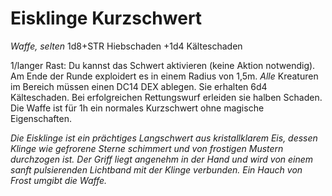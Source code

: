 # Eisklinge Kurzschwert
_Waffe, selten_
1d8+STR Hiebschaden +1d4 Kälteschaden

1/langer Rast: Du kannst das Schwert aktivieren (keine Aktion notwendig). Am Ende der Runde exploidert es in einem Radius von 1,5m. _Alle_ Kreaturen im Bereich müssen einen DC14 DEX ablegen. Sie erhalten 6d4 Kälteschaden. Bei erfolgreichen Rettungswurf erleiden sie halben Schaden. 
Die Waffe ist für 1h ein normales Kurzschwert ohne magische Eigenschaften. 

_Die Eisklinge ist ein prächtiges Langschwert aus kristallklarem Eis, dessen Klinge wie gefrorene Sterne schimmert und von frostigen Mustern durchzogen ist. Der Griff liegt angenehm in der Hand und wird von einem sanft pulsierenden Lichtband mit der Klinge verbunden. Ein Hauch von Frost umgibt die Waffe._